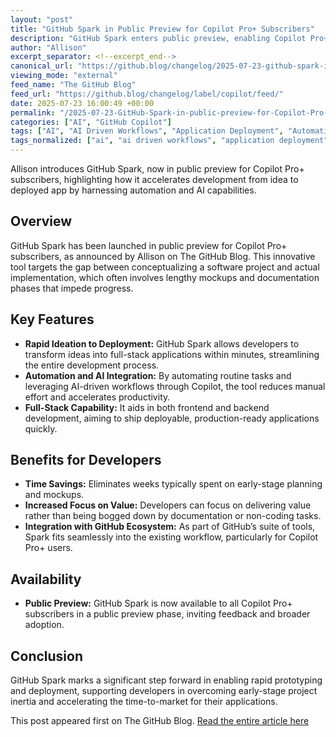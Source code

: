 ```yaml
---
layout: "post"
title: "GitHub Spark in Public Preview for Copilot Pro+ Subscribers"
description: "GitHub Spark enters public preview, enabling Copilot Pro+ subscribers to quickly transform ideas into deployed full-stack applications. The tool streamlines the process, reducing the time spent on mockups and documentation, and enhances productivity for developers by leveraging automation and AI-driven workflows."
author: "Allison"
excerpt_separator: <!--excerpt_end-->
canonical_url: "https://github.blog/changelog/2025-07-23-github-spark-in-public-preview-for-copilot-pro-subscribers"
viewing_mode: "external"
feed_name: "The GitHub Blog"
feed_url: "https://github.blog/changelog/label/copilot/feed/"
date: 2025-07-23 16:00:49 +00:00
permalink: "/2025-07-23-GitHub-Spark-in-public-preview-for-Copilot-Pro-subscribers.html"
categories: ["AI", "GitHub Copilot"]
tags: ["AI", "AI Driven Workflows", "Application Deployment", "Automation", "Copilot Pro+", "Developer Productivity", "Full Stack Development", "GitHub", "GitHub Copilot", "GitHub Spark", "News", "Prototyping", "Public Preview", "Software Engineering"]
tags_normalized: ["ai", "ai driven workflows", "application deployment", "automation", "copilot pro", "developer productivity", "full stack development", "github", "github copilot", "github spark", "news", "prototyping", "public preview", "software engineering"]
---
```


Allison introduces GitHub Spark, now in public preview for Copilot Pro+ subscribers, highlighting how it accelerates development from idea to deployed app by harnessing automation and AI capabilities.<!--excerpt_end-->

## Overview

GitHub Spark has been launched in public preview for Copilot Pro+ subscribers, as announced by Allison on The GitHub Blog. This innovative tool targets the gap between conceptualizing a software project and actual implementation, which often involves lengthy mockups and documentation phases that impede progress.

## Key Features

- **Rapid Ideation to Deployment:** GitHub Spark allows developers to transform ideas into full-stack applications within minutes, streamlining the entire development process.
- **Automation and AI Integration:** By automating routine tasks and leveraging AI-driven workflows through Copilot, the tool reduces manual effort and accelerates productivity.
- **Full-Stack Capability:** It aids in both frontend and backend development, aiming to ship deployable, production-ready applications quickly.

## Benefits for Developers

- **Time Savings:** Eliminates weeks typically spent on early-stage planning and mockups.
- **Increased Focus on Value:** Developers can focus on delivering value rather than being bogged down by documentation or non-coding tasks.
- **Integration with GitHub Ecosystem:** As part of GitHub’s suite of tools, Spark fits seamlessly into the existing workflow, particularly for Copilot Pro+ users.

## Availability

- **Public Preview:** GitHub Spark is now available to all Copilot Pro+ subscribers in a public preview phase, inviting feedback and broader adoption.

## Conclusion

GitHub Spark marks a significant step forward in enabling rapid prototyping and deployment, supporting developers in overcoming early-stage project inertia and accelerating the time-to-market for their applications.

This post appeared first on The GitHub Blog. [Read the entire article here](https://github.blog/changelog/2025-07-23-github-spark-in-public-preview-for-copilot-pro-subscribers)
